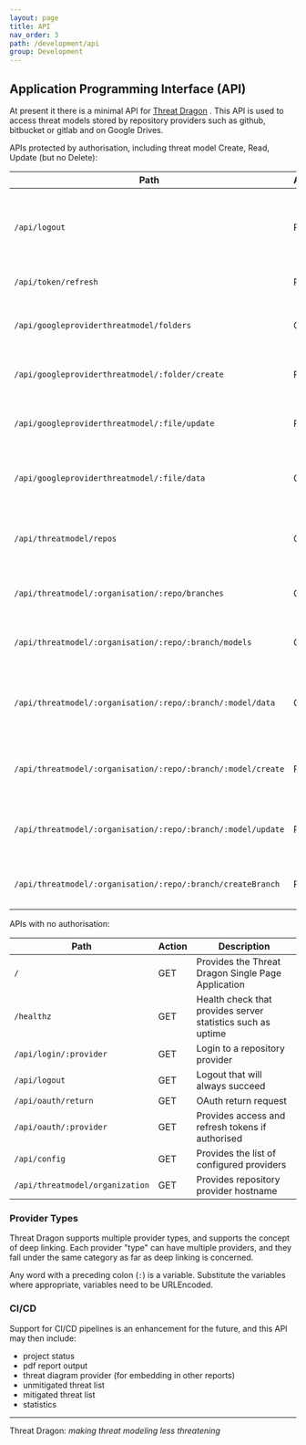 ```yaml
---
layout: page
title: API
nav_order: 3
path: /development/api
group: Development
---
```


## Application Programming Interface (API)

At present it there is a minimal API for [Threat Dragon](http://owasp.org/www-project-threat-dragon) .
This API is used to access threat models stored by repository providers such as github, bitbucket or gitlab
and on Google Drives.

APIs protected by authorisation, including threat model Create, Read, Update (but no Delete):

| Path | Action | Description |
| ---- | ---- | ---- |
|      |      |      |
| `/api/logout` | POST | Logout from provider when already authorised |
| `/api/token/refresh` | POST | Refresh the access token |
| `/api/googleproviderthreatmodel/folders` | GET | List folders in the Google Drive |
| `/api/googleproviderthreatmodel/:folder/create` | POST | Create folder in the Google Drive |
| `/api/googleproviderthreatmodel/:file/update` | PUT | Update file in the Google Drive |
| `/api/googleproviderthreatmodel/:file/data` | GET | Read contents of a file in the Google Drive |
| `/api/threatmodel/repos` | GET | List repositories for the authorised user |
| `/api/threatmodel/:organisation/:repo/branches` | GET | List branches for a given repository |
| `/api/threatmodel/:organisation/:repo/:branch/models` | GET | List models for a given branch and repository |
| `/api/threatmodel/:organisation/:repo/:branch/:model/data` | GET | Reads the threat model contents for a given model |
| `/api/threatmodel/:organisation/:repo/:branch/:model/create` | PUT | Create a new model in the branch and repository |
| `/api/threatmodel/:organisation/:repo/:branch/:model/update` | PUT | Update a model in the branch and repository |
| `/api/threatmodel/:organisation/:repo/:branch/createBranch` | POST | Create a new branch in the repository |

APIs with no authorisation:

| Path | Action | Description |
| ---- | ---- | ---- |
| `/` | GET | Provides the Threat Dragon Single Page Application |
| `/healthz` | GET | Health check that provides server statistics such as uptime |
| `/api/login/:provider` | GET | Login to a repository provider|
| `/api/logout` | GET | Logout that will always succeed |
| `/api/oauth/return` | GET | OAuth return request |
| `/api/oauth/:provider` | GET | Provides access and refresh tokens if authorised |
| `/api/config` | GET | Provides the list of configured providers |
| `/api/threatmodel/organization` | GET | Provides repository provider hostname |

### Provider Types

Threat Dragon supports multiple provider types, and supports the concept of deep linking.
Each provider "type" can have multiple providers, and they fall under the same category as far as deep linking is concerned.

Any word with a preceding colon (`:`) is a variable.
Substitute the variables where appropriate, variables need to be URLEncoded.

### CI/CD

Support for CI/CD pipelines is an enhancement for the future, and this API may then include:

* project status
* pdf report output
* threat diagram provider (for embedding in other reports)
* unmitigated threat list
* mitigated threat list
* statistics

----

Threat Dragon: _making threat modeling less threatening_
